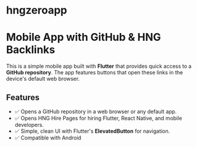 # hngzeroapp

# Mobile App with GitHub & HNG Backlinks

This is a simple mobile app built with **Flutter** that provides quick access to a **GitHub repository**. The app features buttons that open these links in the device's default web browser.

## Features
- ✅ Opens a GitHub repository in a web browser or any default app.
- ✅ Opens HNG Hire Pages for hiring Flutter, React Native, and mobile developers.
- ✅ Simple, clean UI with Flutter's **ElevatedButton** for navigation.
- ✅ Compatible with Android


